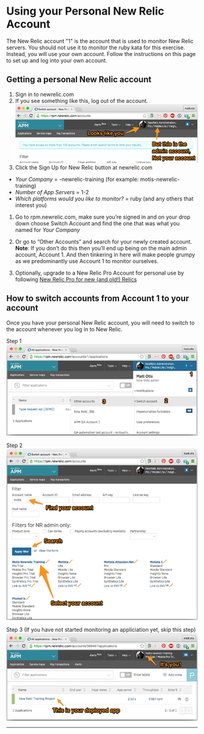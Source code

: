 # Using your Personal New Relic Account 
 
 The New Relic account "1" is the account that is used to monitor New Relic servers. You should not use it to monitor the ruby kata for this exercise. Instead, you will use your own account. 
 Follow the instructions on this page to set up and log into your own account. 
 
## Getting a personal New Relic account
1. Sign in to newrelic.com
1. If you see something like this, log out of the account.  
![NOT Account 1](../images/rpm-account-not-your-account.png)  
1. Click the Sign Up for New Relic button at newrelic.com
 - *Your Company* = <username>-newrelic-training (for example: motis-newrelic-training)
 - *Number of App Servers* = 1-2
 - *Which platforms would you like to monitor?* = ruby (and any others that interest you)
1. Go to rpm.newrelic.com, make sure you’re signed in and on your drop down choose Switch Account and find the one that was what you named for *Your Company*
 1. Or go to “Other Accounts” and search for your newly created account.  
 **Note**: If you don’t do this then you’ll end up being on the main admin account, Account 1. And then tinkering in here will make people grumpy as we predominantly use Account 1 to monitor ourselves.
 
1. Optionally, upgrade to a New Relic Pro Account for personal use by following
[New Relic Pro for new (and old!) Relics](https://newrelic.atlassian.net/wiki/display/it/New+Relic+Pro+for+new+%28and+old%21%29+Relics)

## How to switch accounts from Account 1 to your account
Once you have your personal New Relic account, you will need to switch to the account whenever you log in to New Relic. 

Step 1  
![switch accounts](../images/rpm-account-swith-accounts.png)

Step 2  
![search for your account](../images/rpm-account-find-and-select-yours.png)

Step 3 (If you have not started monitoring an appliciation yet, skip this step) 
![it's your account!](../images/rpm-account-your-account.png)



------
